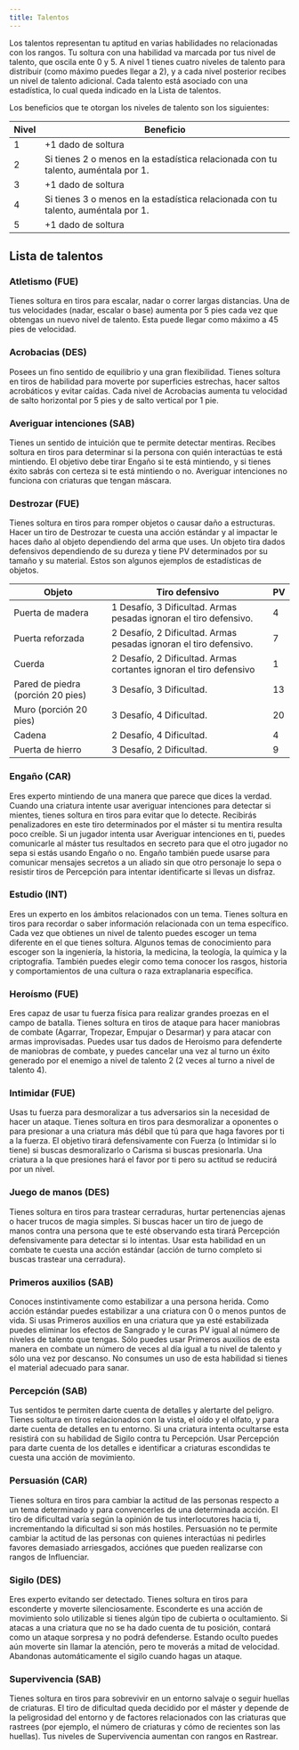 ```yaml
---
title: Talentos
---
```


Los talentos representan tu aptitud en varias habilidades no relacionadas con los rangos. Tu soltura con una habilidad va marcada por tus nivel de talento, que oscila ente 0 y 5. A nivel 1 tienes cuatro niveles de talento para distribuir (como máximo puedes llegar a 2), y a cada nivel posterior recibes un nivel de talento adicional. Cada talento está asociado con una estadística, lo cual queda indicado en la Lista de talentos.

Los beneficios que te otorgan los niveles de talento son los siguientes:

| Nivel | Beneficio                                                    |
| ----- | ------------------------------------------------------------ |
| 1     | +1 dado de soltura                                           |
| 2     | Si tienes 2 o menos en la estadística relacionada con tu talento, auméntala por 1. |
| 3     | +1 dado de soltura                                           |
| 4     | Si tienes 3 o menos en la estadística relacionada con tu talento, auméntala por 1. |
| 5     | +1 dado de soltura                                           |

## Lista de talentos

### Atletismo (FUE)

Tienes soltura en tiros para escalar, nadar o correr largas distancias. Una de tus velocidades (nadar, escalar o base) aumenta por 5 pies cada vez que obtengas un nuevo nivel de talento. Esta puede llegar como máximo a 45 pies de velocidad.

### Acrobacias (DES)

Posees un fino sentido de equilibrio y una gran flexibilidad. Tienes soltura en tiros de habilidad para moverte por superficies estrechas, hacer saltos acrobáticos y evitar caídas. Cada nivel de Acrobacias aumenta tu velocidad de salto horizontal por 5 pies y de salto vertical por 1 pie.

### Averiguar intenciones (SAB)

Tienes un sentido de intuición que te permite detectar mentiras. Recibes soltura en tiros para determinar si la persona con quién interactúas te está mintiendo. El objetivo debe tirar Engaño si te está mintiendo, y si tienes éxito sabrás con certeza si te está mintiendo o no. Averiguar intenciones no funciona con criaturas que tengan máscara.

### Destrozar (FUE)

Tienes soltura en tiros para romper objetos o causar daño a estructuras. Hacer un tiro de Destrozar te cuesta una acción estándar y al impactar le haces daño al objeto dependiendo del arma que uses. Un objeto tira dados defensivos dependiendo de su dureza y tiene PV determinados por su tamaño y su material. Estos son algunos ejemplos de estadísticas de objetos.

| Objeto                            | Tiro defensivo                                               | PV   |
| --------------------------------- | ------------------------------------------------------------ | ---- |
| Puerta de madera                  | 1 Desafío, 3 Dificultad. Armas pesadas ignoran el tiro defensivo. | 4    |
| Puerta reforzada                  | 2 Desafío, 2 Dificultad. Armas pesadas ignoran el tiro defensivo. | 7    |
| Cuerda                            | 2 Desafío, 2 Dificultad. Armas cortantes ignoran el tiro defensivo | 1    |
| Pared de piedra (porción 20 pies) | 3 Desafío, 3 Dificultad.                                     | 13   |
| Muro (porción 20 pies)            | 3 Desafío, 4 Dificultad.                                     | 20   |
| Cadena                            | 2 Desafío, 4 Dificultad.                                     | 4    |
| Puerta de hierro                  | 3 Desafío, 2 Dificultad.                                     | 9    |



### Engaño (CAR)

Eres experto mintiendo de una manera que parece que dices la verdad. Cuando una criatura intente usar averiguar intenciones para detectar si mientes, tienes soltura en tiros para evitar que lo detecte. Recibirás penalizadores en este tiro determinados por el máster si tu mentira resulta poco creíble. Si un jugador intenta usar Averiguar intenciones en ti, puedes comunicarle al máster tus resultados en secreto para que el otro jugador no sepa si estás usando Engaño o no. Engaño también puede usarse para comunicar mensajes secretos a un aliado sin que otro personaje lo sepa o resistir tiros de Percepción para intentar identificarte si llevas un disfraz.

### Estudio (INT)

Eres un experto en los ámbitos relacionados con un tema. Tienes soltura en tiros para recordar o saber información relacionada con un tema específico. Cada vez que obtienes un nivel de talento puedes escoger un tema diferente en el que tienes soltura. Algunos temas de conocimiento para escoger son la ingeniería, la historia, la medicina, la teología, la química y la criptografía. También puedes elegir como tema conocer los rasgos, historia y comportamientos de una cultura o raza extraplanaria específica.

### Heroísmo (FUE)

Eres capaz de usar tu fuerza física para realizar grandes proezas en el campo de batalla. Tienes soltura en tiros de ataque para hacer maniobras de combate (Agarrar, Tropezar, Empujar o Desarmar) y para atacar con armas improvisadas. Puedes usar tus dados de Heroísmo para defenderte de maniobras de combate, y puedes cancelar una vez al turno un éxito generado por el enemigo a nivel de talento 2 (2 veces al turno a nivel de talento 4).

### Intimidar (FUE)

Usas tu fuerza para desmoralizar a tus adversarios sin la necesidad de hacer un ataque. Tienes soltura en tiros para desmoralizar a oponentes o para presionar a una criatura más débil que tú para que haga favores por ti a la fuerza. El objetivo tirará defensivamente con Fuerza (o Intimidar si lo tiene) si buscas desmoralizarlo o Carisma si buscas presionarla. Una criatura a la que presiones hará el favor por ti pero su actitud se reducirá por un nivel.

### Juego de manos (DES)

Tienes soltura en tiros para trastear cerraduras, hurtar pertenencias ajenas o hacer trucos de magia simples. Si buscas hacer un tiro de juego de manos contra una persona que te esté observando esta tirará Percepción defensivamente para detectar si lo intentas. Usar esta habilidad en un combate te cuesta una acción estándar (acción de turno completo si buscas trastear una cerradura).

### Primeros auxilios (SAB)

Conoces instintivamente como estabilizar a una persona herida. Como acción estándar puedes estabilizar a una criatura con 0 o menos puntos de vida. Si usas Primeros auxilios en una criatura que ya esté estabilizada puedes eliminar los efectos de Sangrado y le curas PV igual al número de niveles de talento que tengas. Sólo puedes usar Primeros auxilios de esta manera en combate un número de veces al día igual a tu nivel de talento y sólo una vez por descanso. No consumes un uso de esta habilidad si tienes el material adecuado para sanar.

### Percepción (SAB)

Tus sentidos te permiten darte cuenta de detalles y alertarte del peligro. Tienes soltura en tiros relacionados con la vista, el oído y el olfato, y para darte cuenta de detalles en tu entorno. Si una criatura intenta ocultarse esta resistirá con su habilidad de Sigilo contra tu Percepción. Usar Percepción para darte cuenta de los detalles e identificar a criaturas escondidas te cuesta una acción de movimiento.

### Persuasión (CAR)

Tienes soltura en tiros para cambiar la actitud de las personas respecto a un tema determinado y para convencerles de una determinada acción. El tiro de dificultad varía según la opinión de tus interlocutores hacia ti, incrementando la dificultad si son más hostiles. Persuasión no te permite cambiar la actitud de las personas con quienes interactúas ni pedirles favores demasiado arriesgados, acciónes que pueden realizarse con rangos de Influenciar.

### Sigilo (DES)

Eres experto evitando ser detectado. Tienes soltura en tiros para esconderte y moverte silenciosamente. Esconderte es una acción de movimiento solo utilizable si tienes algún tipo de cubierta o ocultamiento. Si atacas a una criatura que no se ha dado cuenta de tu posición, contará como un ataque sorpresa y no podrá defenderse. Estando oculto puedes aún moverte sin llamar la atención, pero te moverás a mitad de velocidad. Abandonas automáticamente el sigilo cuando hagas un ataque.

### Supervivencia (SAB)

Tienes soltura en tiros para sobrevivir en un entorno salvaje o seguir huellas de criaturas. El tiro de dificultad queda decidido por el máster y depende de la peligrosidad del entorno y de factores relacionados con las criaturas que rastrees (por ejemplo, el número de criaturas y cómo de recientes son las huellas). Tus niveles de Supervivencia aumentan con rangos en Rastrear.